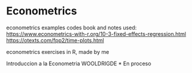 # Econometrics
 econometrics examples codes
 book and notes used:
 https://www.econometrics-with-r.org/10-3-fixed-effects-regression.html
 https://otexts.com/fpp2/time-plots.html

econometrics exercises in R, made by me 

Introduccion a la Econometria WOOLDRIGDE * En proceso 
